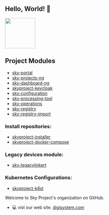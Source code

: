 ## Hello, World! :wave:
<p align="left">
  <img src="https://avatars.githubusercontent.com/u/121025798?s=200&v=4" width="100">
</p>

## Project Modules

- [sky-portal](https://github.com/skyproject-digiweb/sky-portal) 
- [sky-projects-ng](https://github.com/skyproject-digiweb/sky-projects-ng) 
- [sky-dashboard-ng](https://github.com/skyproject-digiweb/sky-dashboard-ng) 
- [skyproject-keycloak](https://github.com/skyproject-digiweb/skyproject-keycloak) 
- [sky-configuration](https://github.com/skyproject-digiweb/sky-configuration) 
- [sky-processing-tool](https://github.com/skyproject-digiweb/sky-processing-tool) 
- [sky-operations](https://github.com/skyproject-digiweb/sky-operations) 
- [sky-registry](https://github.com/skyproject-digiweb/sky-registry) 
- [sky-registry-import](https://github.com/skyproject-digiweb/sky-registry-import) 


### Install repositories:
- [skyproject-installer](https://github.com/skyproject-digiweb/sky-installer) 
- [skyproject-docker-compose](https://github.com/skyproject-digiweb/sky-docker-compose) 

### Legacy devices module:
- [sky-legacylinkert](https://github.com/skyproject-digiweb/sky-legacylinkert) 

### Kubernetes Configurations:
- [skyproject-k8st](https://github.com/skyproject-digiweb/sky-k8st) 


Welcome to Sky Project's organization on GitHub.

* :computer: vist our web site. [digisystem.com](https://www.digisystem.com/)
